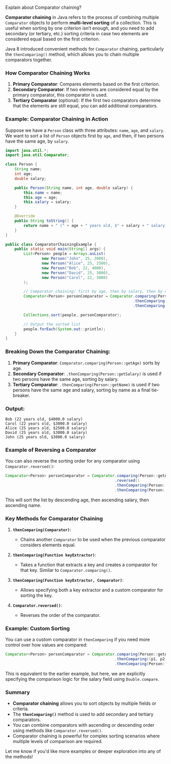 Explain about Comparator chaining?

**Comparator chaining** in Java refers to the process of combining multiple `Comparator` objects to perform **multi-level sorting** of a collection. This is useful when sorting by one criterion isn’t enough, and you need to add secondary (or tertiary, etc.) sorting criteria in case two elements are considered equal based on the first criterion.

Java 8 introduced convenient methods for `Comparator` chaining, particularly the `thenComparing()` method, which allows you to chain multiple comparators together.

### How Comparator Chaining Works

1. **Primary Comparator**: Compares elements based on the first criterion.
2. **Secondary Comparator**: If two elements are considered equal by the primary comparator, this comparator is used.
3. **Tertiary Comparator** (optional): If the first two comparators determine that the elements are still equal, you can add additional comparators.

### Example: Comparator Chaining in Action

Suppose we have a `Person` class with three attributes: `name`, `age`, and `salary`. We want to sort a list of `Person` objects first by `age`, and then, if two persons have the same age, by `salary`.

```java
import java.util.*;
import java.util.Comparator;

class Person {
    String name;
    int age;
    double salary;

    public Person(String name, int age, double salary) {
        this.name = name;
        this.age = age;
        this.salary = salary;
    }

    @Override
    public String toString() {
        return name + " (" + age + " years old, $" + salary + " salary)";
    }
}

public class ComparatorChainingExample {
    public static void main(String[] args) {
        List<Person> people = Arrays.asList(
                new Person("John", 25, 3000),
                new Person("Alice", 25, 2500),
                new Person("Bob", 22, 4000),
                new Person("David", 25, 3000),
                new Person("Carol", 22, 3000)
        );

        // Comparator chaining: first by age, then by salary, then by name
        Comparator<Person> personComparator = Comparator.comparing(Person::getAge)
                                                        .thenComparing(Person::getSalary)
                                                        .thenComparing(Person::getName);

        Collections.sort(people, personComparator);

        // Output the sorted list
        people.forEach(System.out::println);
    }
}
```

### Breaking Down the Comparator Chaining:

1. **Primary Comparator**: `Comparator.comparing(Person::getAge)` sorts by age.
2. **Secondary Comparator**: `.thenComparing(Person::getSalary)` is used if two persons have the same age, sorting by salary.
3. **Tertiary Comparator**: `.thenComparing(Person::getName)` is used if two persons have the same age and salary, sorting by name as a final tie-breaker.

### Output:

```
Bob (22 years old, $4000.0 salary)
Carol (22 years old, $3000.0 salary)
Alice (25 years old, $2500.0 salary)
David (25 years old, $3000.0 salary)
John (25 years old, $3000.0 salary)
```

### Example of Reversing a Comparator

You can also reverse the sorting order for any comparator using `Comparator.reversed()`:

```java
Comparator<Person> personComparator = Comparator.comparing(Person::getAge)
                                                .reversed()            // Sort by age in descending order
                                                .thenComparing(Person::getSalary)  // Sort by salary (ascending)
                                                .thenComparing(Person::getName);   // Sort by name (ascending)
```

This will sort the list by descending age, then ascending salary, then ascending name.

### Key Methods for Comparator Chaining

1. **`thenComparing(Comparator)`**:

   - Chains another `Comparator` to be used when the previous comparator considers elements equal.

2. **`thenComparing(Function keyExtractor)`**:

   - Takes a function that extracts a key and creates a comparator for that key. Similar to `Comparator.comparing()`.

3. **`thenComparing(Function keyExtractor, Comparator)`**:

   - Allows specifying both a key extractor and a custom comparator for sorting the key.

4. **`Comparator.reversed()`**:
   - Reverses the order of the comparator.

### Example: Custom Sorting

You can use a custom comparator in `thenComparing` if you need more control over how values are compared:

```java
Comparator<Person> personComparator = Comparator.comparing(Person::getAge)
                                                .thenComparing((p1, p2) -> Double.compare(p1.getSalary(), p2.getSalary()))
                                                .thenComparing(Person::getName);
```

This is equivalent to the earlier example, but here, we are explicitly specifying the comparison logic for the salary field using `Double.compare`.

### Summary

- **Comparator chaining** allows you to sort objects by multiple fields or criteria.
- The **`thenComparing()`** method is used to add secondary and tertiary comparators.
- You can combine comparators with ascending or descending order using methods like `Comparator.reversed()`.
- Comparator chaining is powerful for complex sorting scenarios where multiple levels of comparison are required.

Let me know if you'd like more examples or deeper exploration into any of the methods!

